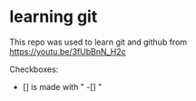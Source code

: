 # learning git

This repo was used to learn git and github from https://youtu.be/3fUbBnN_H2c

Checkboxes:
 - [] is made with " -[] "
